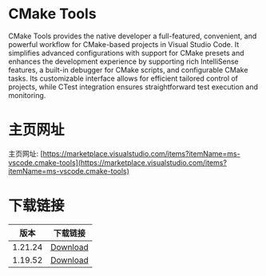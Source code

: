 # CMake Tools
CMake Tools provides the native developer a full-featured, convenient, and powerful workflow for CMake-based projects in Visual Studio Code. It simplifies advanced configurations with support for CMake presets and enhances the development experience by supporting rich IntelliSense features, a built-in debugger for CMake scripts, and configurable CMake tasks. Its customizable interface allows for efficient tailored control of projects, while CTest integration ensures straightforward test execution and monitoring.

# 主页网址
主页网址: [https://marketplace.visualstudio.com/items?itemName=ms-vscode.cmake-tools](https://marketplace.visualstudio.com/items?itemName=ms-vscode.cmake-tools)

# 下载链接

| 版本      | 下载链接 |
| ----------- | ----------- |
| 1.21.24    | [Download](https://marketplace.visualstudio.com/_apis/public/gallery/publishers/ms-vscode/vsextensions/cmake-tools/1.21.24/vspackage)    |
| 1.19.52   | [Download](https://marketplace.visualstudio.com/_apis/public/gallery/publishers/ms-vscode/vsextensions/cmake-tools/1.19.52/vspackage)   |    